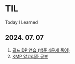 # TIL
Today I Learned

## 2024. 07. 07
1. [골드 DP 연습 (백준 4문제 풀이)](https://github.com/r3j0/TIL/blob/main/PS/20240707_dp.md)
2. [KMP 알고리즘 공부](https://github.com/r3j0/TIL/blob/main/PS/20240707_kmp.md)
